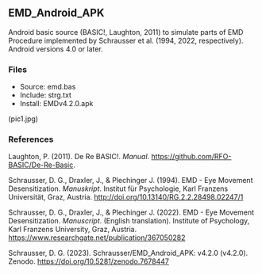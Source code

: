 ## EMD_Android_APK
Android basic source (BASIC!, Laughton, 2011) to simulate parts of EMD Procedure implemented by Schrausser et al. (1994, 2022, respectively). Android versions 4.0 or later.

### Files

- Source: emd.bas
- Include: strg.txt
- Install: EMDv4.2.0.apk

(pic1.jpg)


### References

Laughton, P. (2011). De Re BASIC!. *Manual*. https://github.com/RFO-BASIC/De-Re-Basic.

Schrausser, D. G., Draxler, J., & Plechinger J. (1994). EMD - Eye Movement Desensitization. *Manuskript*. Institut für Psychologie, Karl Franzens Universität, Graz, Austria. http://doi.org/10.13140/RG.2.2.28498.02247/1
 
Schrausser, D. G., Draxler, J., & Plechinger J. (2022). EMD - Eye Movement Desensitization. *Manuscript*. (English translation). Institute of Psychology, Karl Franzens University, Graz, Austria. https://www.researchgate.net/publication/367050282

Schrausser, D. G. (2023). Schrausser/EMD_Android_APK: v4.2.0 (v4.2.0). Zenodo. https://doi.org/10.5281/zenodo.7678447
   

